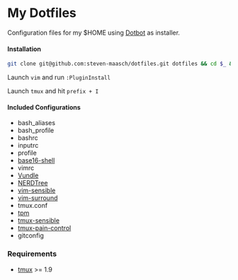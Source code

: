 My Dotfiles
================

Configuration files for my $HOME using [Dotbot][dotbot] as installer.

#### Installation
```bash
git clone git@github.com:steven-maasch/dotfiles.git dotfiles && cd $_ && ./install
```
Launch `vim` and run `:PluginInstall`

Launch `tmux` and hit `prefix + I`

#### Included Configurations
+ bash_aliases
+ bash_profile
+ bashrc
+ inputrc
+ profile
+ [base16-shell][base16_shell]
+ vimrc
 + [Vundle][vundle]
 + [NERDTree][nerdtree]
 + [vim-sensible][vim_sensible]
 + [vim-surround][vim_surround]
+ tmux.conf
 + [tpm][tmux_tpm]
 + [tmux-sensible][tmux_sensible]
 + [tmux-pain-control][tmux_pain_control]
+ gitconfig

### Requirements
+ [tmux] >= 1.9

[dotbot]: https://github.com/anishathalye/dotbot/
[tmux_tpm]: https://github.com/tmux-plugins/tpm
[tmux_pain_control]: https://github.com/tmux-plugins/tmux-pain-control
[tmux_sensible]: https://github.com/tmux-plugins/tmux-pain-control
[nerdtree]: https://github.com/scrooloose/nerdtree
[vundle]: https://github.com/gmarik/Vundle.vim
[vim_sensible]: https://github.com/tpope/vim-sensible
[vim_surround]: https://github.com/tpope/vim-surround
[base16_shell]: https://github.com/chriskempson/base16-shell
[tmux]: http://tmux.sourceforge.net/
